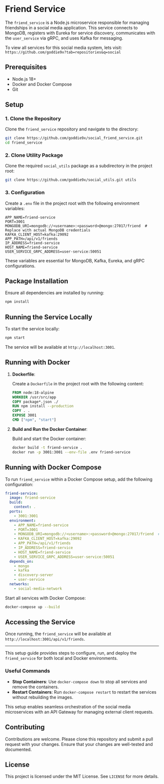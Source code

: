 # Friend Service

The `friend_service` is a Node.js microservice responsible for managing friendships in a social media application. This service connects to MongoDB, registers with Eureka for service discovery, communicates with the `user_service` via gRPC, and uses Kafka for messaging.

To view all services for this social media system, lets visit: `https://github.com/goddie9x?tab=repositories&q=social`

## Prerequisites

- Node.js 18+
- Docker and Docker Compose
- Git

## Setup

### 1. Clone the Repository

Clone the `friend_service` repository and navigate to the directory:

```bash
git clone https://github.com/goddie9x/social_friend_service.git
cd friend_service
```

### 2. Clone Utility Package

Clone the required `social_utils` package as a subdirectory in the project root:

```bash
git clone https://github.com/goddie9x/social_utils.git utils
```

### 3. Configuration

Create a `.env` file in the project root with the following environment variables:

```dotenv
APP_NAME=friend-service
PORT=3001
MONGODB_URI=mongodb://<username>:<password>@mongo:27017/friend  # Replace with actual MongoDB credentials
KAFKA_CLIENT_HOST=kafka:29092
APP_PATH=/api/v1/friends
IP_ADDRESS=friend-service
HOST_NAME=friend-service
USER_SERVICE_GRPC_ADDRESS=user-service:50051
```

These variables are essential for MongoDB, Kafka, Eureka, and gRPC configurations.

## Package Installation

Ensure all dependencies are installed by running:

```bash
npm install
```

## Running the Service Locally

To start the service locally:

```bash
npm start
```

The service will be available at `http://localhost:3001`.

## Running with Docker

1. **Dockerfile**:

   Create a `Dockerfile` in the project root with the following content:

   ```dockerfile
   FROM node:18-alpine
   WORKDIR /usr/src/app
   COPY package*.json ./
   RUN npm install --production
   COPY . .
   EXPOSE 3001
   CMD ["npm", "start"]
   ```

2. **Build and Run the Docker Container**:

   Build and start the Docker container:

   ```bash
   docker build -t friend-service .
   docker run -p 3001:3001 --env-file .env friend-service
   ```

## Running with Docker Compose

To run `friend_service` within a Docker Compose setup, add the following configuration:

```yaml
friend-service:
  image: friend-service
  build:
    context: .
  ports:
    - 3001:3001
  environment:
    - APP_NAME=friend-service
    - PORT=3001
    - MONGODB_URI=mongodb://<username>:<password>@mongo:27017/friend  # Replace with actual MongoDB credentials
    - KAFKA_CLIENT_HOST=kafka:29092
    - APP_PATH=/api/v1/friends
    - IP_ADDRESS=friend-service
    - HOST_NAME=friend-service
    - USER_SERVICE_GRPC_ADDRESS=user-service:50051
  depends_on:
    - mongo
    - kafka
    - discovery-server
    - user-service
  networks:
    - social-media-network
```

Start all services with Docker Compose:

```bash
docker-compose up --build
```

## Accessing the Service

Once running, the `friend_service` will be available at `http://localhost:3001/api/v1/friends`.

---

This setup guide provides steps to configure, run, and deploy the `friend_service` for both local and Docker environments.

### Useful Commands

- **Stop Containers**: Use `docker-compose down` to stop all services and remove the containers.
- **Restart Containers**: Run `docker-compose restart` to restart the services without rebuilding the images.

This setup enables seamless orchestration of the social media microservices with an API Gateway for managing external client requests.

## Contributing

Contributions are welcome. Please clone this repository and submit a pull request with your changes. Ensure that your changes are well-tested and documented.

## License

This project is licensed under the MIT License. See `LICENSE` for more details.